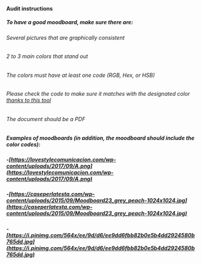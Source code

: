 #### Audit instructions

##### To have a good moodboard, make sure there are:

###### Several pictures that are graphically consistent
###### 2 to 3 main colors that stand out
###### The colors must have at least one code (RGB, Hex, or HSB)
###### Please check the code to make sure it matches with the designated color [thanks to this tool](http://onlinewebtool.com/colorpicker.php)
###### The document should be a PDF

##### Examples of moodboards (in addition, the moodboard should include the color codes): 
##### -[https://lovestylecomunicacion.com/wp-content/uploads/2017/09/A.png](https://lovestylecomunicacion.com/wp-content/uploads/2017/09/A.png) 
##### -[https://caseperlatesta.com/wp-content/uploads/2015/09/Moodboard23_grey_peach-1024x1024.jpg](https://caseperlatesta.com/wp-content/uploads/2015/09/Moodboard23_grey_peach-1024x1024.jpg) 
##### -[https://i.pinimg.com/564x/ee/9d/d6/ee9dd6fbb82b0e5b4dd2924580b765dd.jpg](https://i.pinimg.com/564x/ee/9d/d6/ee9dd6fbb82b0e5b4dd2924580b765dd.jpg)
